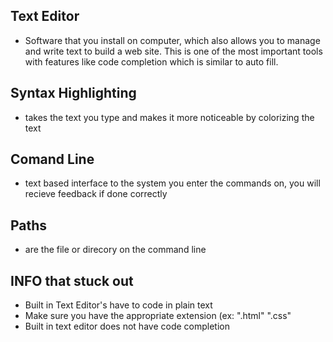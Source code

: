 ## Text Editor ##
- Software that you install on computer, which also allows you to manage and write text to build a web site. This is one of the most important tools with features like code completion which is similar to auto fill.

## Syntax Highlighting ##
- takes the text you type and makes it more noticeable by colorizing the text

## Comand Line ##
- text based interface to the system you enter the commands on, you will recieve feedback if done correctly 

## Paths ## 
- are the file or direcory on the command line


## INFO that stuck out ##
- Built in Text Editor's have to code in plain text
- Make sure you have the appropriate extension (ex: ".html" ".css"
- Built in text editor does not have code completion

